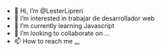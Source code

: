 - 👋 Hi, I’m @LesterLipreri
- 👀 I’m interested in trabajar de desarrollador web 
- 🌱 I’m currently learning Javascript
- 💞️ I’m looking to collaborate on ...
- 📫 How to reach me [...](https://twitter.com/LesterLipreri)

<!---
LesterLipreri/LesterLipreri is a ✨ special ✨ repository because its `README.md` (this file) appears on your GitHub profile.
You can click the Preview link to take a look at your changes.
--->
